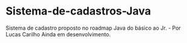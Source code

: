 # Sistema-de-cadastros-Java
Sistema de cadastro proposto no roadmap Java do básico ao Jr. - Por Lucas Carilho
Ainda em desenvolvimento.
